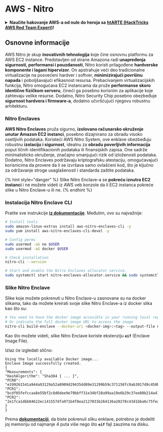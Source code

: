 # AWS - Nitro

<details>

<summary><strong>Naučite hakovanje AWS-a od nule do heroja sa</strong> <a href="https://training.hacktricks.xyz/courses/arte"><strong>htARTE (HackTricks AWS Red Team Expert)</strong></a><strong>!</strong></summary>

Drugi načini podrške HackTricks-u:

* Ako želite da vidite **vašu kompaniju reklamiranu na HackTricks-u** ili da **preuzmete HackTricks u PDF formatu** proverite [**PLANOVE ZA PRIJEM**](https://github.com/sponsors/carlospolop)!
* Nabavite [**zvanični PEASS & HackTricks swag**](https://peass.creator-spring.com)
* Otkrijte [**The PEASS Family**](https://opensea.io/collection/the-peass-family), našu kolekciju ekskluzivnih [**NFT-ova**](https://opensea.io/collection/the-peass-family)
* **Pridružite se** 💬 [**Discord grupi**](https://discord.gg/hRep4RUj7f) ili [**telegram grupi**](https://t.me/peass) ili nas **pratite** na **Twitteru** 🐦 [**@hacktricks\_live**](https://twitter.com/hacktricks\_live)**.**
* **Podelite svoje hakovanje trikove slanjem PR-ova na** [**HackTricks**](https://github.com/carlospolop/hacktricks) i [**HackTricks Cloud**](https://github.com/carlospolop/hacktricks-cloud) github repozitorijume.

</details>

## Osnovne informacije

AWS Nitro je skup **inovativnih tehnologija** koje čine osnovnu platformu za AWS EC2 instance. Predstavljen od strane Amazona radi **unapređenja sigurnosti, performansi i pouzdanosti**, Nitro koristi prilagođene **hardverske komponente i lagani hipervizor**. On apstrahuje veći deo tradicionalne virtualizacije na posvećeni hardver i softver, **minimizirajući površinu napada** i poboljšavajući efikasnost resursa. Prebacivanjem virtualizacijskih funkcija, Nitro omogućava EC2 instancama da pruže **performanse skoro identične fizičkom serveru**, čineći ga posebno korisnim za aplikacije koje zahtevaju velike resurse. Dodatno, Nitro Security Chip posebno obezbeđuje **sigurnost hardvera i firmware-a**, dodatno učvršćujući njegovu robustnu arhitekturu.

### Nitro Enclaves

**AWS Nitro Enclaves** pruža sigurno, **izolovano računarsko okruženje unutar Amazon EC2 instanci**, posebno dizajnirano za obradu visoko osetljivih podataka. Koristeći AWS Nitro System, ove enklave obezbeđuju robustnu **izolaciju i sigurnost**, idealnu za **obradu poverljivih informacija** poput ličnih identifikacionih podataka ili finansijskih zapisa. One sadrže minimalisticko okruženje, značajno smanjujući rizik od izloženosti podataka. Dodatno, Nitro Enclaves podržavaju kriptografsku atestaciju, omogućavajući korisnicima da provere da li se izvršava samo ovlašćeni kod, što je ključno za održavanje stroge usaglašenosti i standarda zaštite podataka.

{% hint style="danger" %}
Slike Nitro Enclave-a se **pokreću iznutra EC2 instanci** i ne možete videti iz AWS veb konzole da li EC2 instanca pokreće slike u Nitro Enclave-u ili ne.
{% endhint %}

### Instalacija Nitro Enclave CLI

Pratite sve instrukcije [**iz dokumentacije**](https://catalog.us-east-1.prod.workshops.aws/event/dashboard/en-US/workshop/1-my-first-enclave/1-1-nitro-enclaves-cli#run-connect-and-terminate-the-enclave). Međutim, ovo su najvažnije:
```bash
# Install tools
sudo amazon-linux-extras install aws-nitro-enclaves-cli -y
sudo yum install aws-nitro-enclaves-cli-devel -y

# Config perms
sudo usermod -aG ne $USER
sudo usermod -aG docker $USER

# Check installation
nitro-cli --version

# Start and enable the Nitro Enclaves allocator service.
sudo systemctl start nitro-enclaves-allocator.service && sudo systemctl enable nitro-enclaves-allocator.service
```
### Slike Nitro Enclave

Slike koje možete pokrenuti u Nitro Enclave-u zasnovane su na docker slikama, tako da možete kreirati svoje slike Nitro Enclave-a iz docker slika kao što su:
```bash
# You need to have the docker image accesible in your running local registry
# Or indicate the full docker image URL to access the image
nitro-cli build-enclave --docker-uri <docker-img>:<tag> --output-file nitro-img.eif
```
Kao što možete videti, slike Nitro Enclave koriste ekstenziju **`eif`** (Enclave Image File).

Izlaz će izgledati slično:
```
Using the locally available Docker image...
Enclave Image successfully created.
{
"Measurements": {
"HashAlgorithm": "Sha384 { ... }",
"PCR0": "e199261541a944a93129a52a8909d29435dd89e31299b59c371158fc9ab3017d9c450b0a580a487e330b4ac691943284",
"PCR1": "bcdf05fefccaa8e55bf2c8d6dee9e79bbff31e34bf28a99aa19e6b29c37ee80b214a414b7607236edf26fcb78654e63f",
"PCR2": "2e1fca1dbb84622ec141557dfa971b4f8ea2127031b264136a20278c43d1bba6c75fea286cd4de9f00450b6a8db0e6d3"
}
}
```
Prema [**dokumentaciji**](https://catalog.us-east-1.prod.workshops.aws/event/dashboard/en-US/workshop/1-my-first-enclave/1-1-nitro-enclaves-cli#run-connect-and-terminate-the-enclave), da biste pokrenuli sliku enklave, potrebno je dodeliti joj memoriju od najmanje 4 puta više nego što **`eif`** fajl zauzima na disku.
